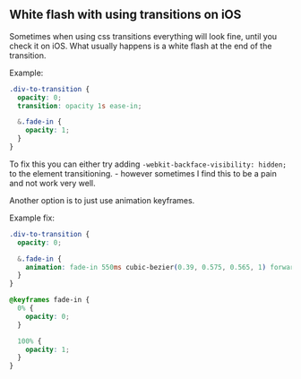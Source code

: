 ## White flash with using transitions on iOS
Sometimes when using css transitions everything will look fine, until you check it on iOS. What usually happens is a white flash at the end of the transition.<br>

Example:
```css
.div-to-transition {
  opacity: 0;
  transition: opacity 1s ease-in;

  &.fade-in {
    opacity: 1;
  }
}
```

To fix this you can either try adding `-webkit-backface-visibility: hidden;` to the element transitioning. - however sometimes I find this to be a pain and not work very well.

Another option is to just use animation keyframes.

Example fix:
```css
.div-to-transition {
  opacity: 0;

  &.fade-in {
    animation: fade-in 550ms cubic-bezier(0.39, 0.575, 0.565, 1) forwards;
  }
}

@keyframes fade-in {
  0% {
    opacity: 0;
  }

  100% {
    opacity: 1;
  }
}
```